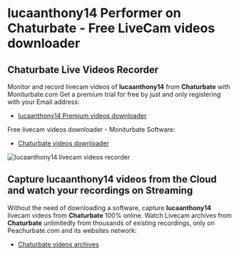 # lucaanthony14 Performer on Chaturbate - Free LiveCam videos downloader

## Chaturbate Live Videos Recorder

Monitor and record livecam videos of **lucaanthony14** from **Chaturbate** with Moniturbate.com
Get a premium trial for free by just and only registering with your Email address:
* [lucaanthony14 Premium videos downloader](https://moniturbate.com/request-demo-licence-key.html)

Free livecam videos downloader - Moniturbate Software:
* [Chaturbate videos downloader](https://moniturbate.com/moniturbate-download-software.html)

![lucaanthony14 livecam videos recorder](https://peachurnet.com/templates/moniturbate-software.png)


## Capture lucaanthony14 videos from the Cloud and watch your recordings on Streaming

Without the need of downloading a software, capture **lucaanthony14** livecam videos from **Chaturbate** 100% online.
Watch Livecam archives from **Chaturbate** unlimitedly from thousands of existing recordings, only on Peachurbate.com and its websites network:
* [Chaturbate videos archives](https://peachurnet.com/)